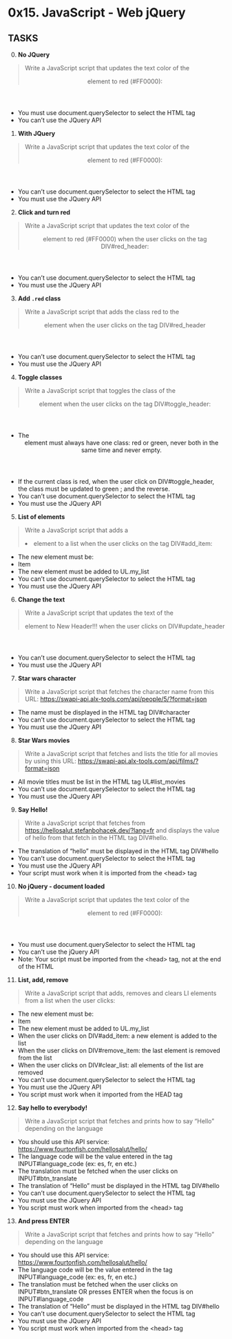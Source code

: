 # 0x15. JavaScript - Web jQuery

## TASKS

0. __No JQuery__
> Write a JavaScript script that updates the text color of the <header> element to red (#FF0000):

* You must use document.querySelector to select the HTML tag
* You can’t use the JQuery API

1. __With JQuery__
> Write a JavaScript script that updates the text color of the <header> element to red (#FF0000):

* You can’t use document.querySelector to select the HTML tag
* You must use the JQuery API

2. __Click and turn red__
> Write a JavaScript script that updates the text color of the <header> element to red (#FF0000) when the user clicks on the tag DIV#red_header:

* You can’t use document.querySelector to select the HTML tag
* You must use the JQuery API

3. __Add `.red` class__
> Write a JavaScript script that adds the class red to the <header> element when the user clicks on the tag DIV#red_header

* You can’t use document.querySelector to select the HTML tag
* You must use the JQuery API

4. __Toggle classes__
> Write a JavaScript script that toggles the class of the <header> element when the user clicks on the tag DIV#toggle_header:

* The <header> element must always have one class: red or green, never both in the same time and never empty.
* If the current class is red, when the user click on DIV#toggle_header, the class must be updated to green ; and the reverse.
* You can’t use document.querySelector to select the HTML tag
* You must use the JQuery API

5. __List of elements__
> Write a JavaScript script that adds a <li> element to a list when the user clicks on the tag DIV#add_item:

* The new element must be: <li>Item</li>
* The new element must be added to UL.my_list
* You can’t use document.querySelector to select the HTML tag
* You must use the JQuery API

6. __Change the text__
> Write a JavaScript script that updates the text of the <header> element to New Header!!! when the user clicks on DIV#update_header

* You can’t use document.querySelector to select the HTML tag
* You must use the JQuery API

7. __Star wars character__
> Write a JavaScript script that fetches the character name from this URL: https://swapi-api.alx-tools.com/api/people/5/?format=json

* The name must be displayed in the HTML tag DIV#character
* You can’t use document.querySelector to select the HTML tag
* You must use the JQuery API

8. __Star Wars movies__
> Write a JavaScript script that fetches and lists the title for all movies by using this URL: https://swapi-api.alx-tools.com/api/films/?format=json

* All movie titles must be list in the HTML tag UL#list_movies
* You can’t use document.querySelector to select the HTML tag
* You must use the JQuery API

9. __Say Hello!__
> Write a JavaScript script that fetches from https://hellosalut.stefanbohacek.dev/?lang=fr and displays the value of hello from that fetch in the HTML tag DIV#hello.

* The translation of “hello” must be displayed in the HTML tag DIV#hello
* You can’t use document.querySelector to select the HTML tag
* You must use the JQuery API
* Your script must work when it is imported from the \<head> tag

10. __No jQuery - document loaded__
> Write a JavaScript script that updates the text color of the <header> element to red (#FF0000):

* You must use document.querySelector to select the HTML tag
* You can’t use the jQuery API
* Note: Your script must be imported from the \<head> tag, not at the end of the HTML

11. __List, add, remove__
> Write a JavaScript script that adds, removes and clears LI elements from a list when the user clicks:

* The new element must be: <li>Item</li>
* The new element must be added to UL.my_list
* When the user clicks on DIV#add_item: a new element is added to the list
* When the user clicks on DIV#remove_item: the last element is removed from the list
* When the user clicks on DIV#clear_list: all elements of the list are removed
* You can’t use document.querySelector to select the HTML tag
* You must use the JQuery API
* You script must work when it imported from the HEAD tag

12. __Say hello to everybody!__
> Write a JavaScript script that fetches and prints how to say “Hello” depending on the language

* You should use this API service: https://www.fourtonfish.com/hellosalut/hello/
* The language code will be the value entered in the tag INPUT#language_code (ex: es, fr, en etc.)
* The translation must be fetched when the user clicks on INPUT#btn_translate
* The translation of “Hello” must be displayed in the HTML tag DIV#hello
* You can’t use document.querySelector to select the HTML tag
* You must use the JQuery API
* You script must work when imported from the \<head> tag

13. __And press ENTER__
> Write a JavaScript script that fetches and prints how to say “Hello” depending on the language

* You should use this API service: https://www.fourtonfish.com/hellosalut/hello/
* The language code will be the value entered in the tag INPUT#language_code (ex: es, fr, en etc.)
* The translation must be fetched when the user clicks on INPUT#btn_translate OR presses ENTER when the focus is on INPUT#language_code
* The translation of “Hello” must be displayed in the HTML tag DIV#hello
* You can’t use document.querySelector to select the HTML tag
* You must use the JQuery API
* You script must work when imported from the \<head> tag
